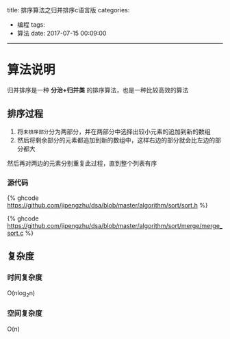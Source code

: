 title: 排序算法之归并排序c语言版
categories:
  - 编程
tags:
  - 算法
date: 2017-07-15 00:09:00
---
# 算法说明

归并排序是一种 **分治+归并类** 的排序算法，也是一种比较高效的算法


## 排序过程

1. 将`未排序部分`分为两部分，并在两部分中选择出较小元素的追加到新的数组
2. 然后将剩余部分的元素都追加到新的数组中，这样右边的部分就会比左边的部分都大

然后再对两边的元素分别重复此过程，直到整个列表有序

### 源代码

{% ghcode https://github.com/jipengzhu/dsa/blob/master/algorithm/sort/sort.h %}

{% ghcode https://github.com/jipengzhu/dsa/blob/master/algorithm/sort/merge/merge_sort.c %}


## 复杂度
### 时间复杂度
O(nlog<sub>2</sub>n)

### 空间复杂度
O(n)